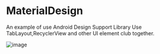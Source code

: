 # MaterialDesign
An example of use Android Design Support Library
Use TabLayout,RecyclerView and other UI element club together.

![image](https://github.com/Totomiz/MaterialDesign/blob/master/Screenshots/ezgif.com-resize.gif)
